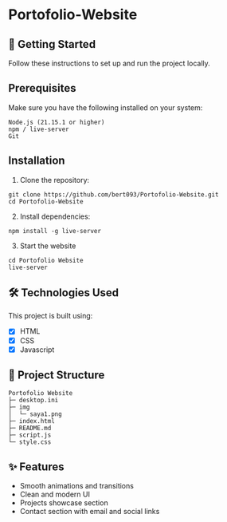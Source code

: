 # Portofolio-Website
## 🚀 Getting Started

Follow these instructions to set up and run the project locally.
## Prerequisites

Make sure you have the following installed on your system:
```
Node.js (21.15.1 or higher)
npm / live-server
Git
```

## Installation

1. Clone the repository:

```
git clone https://github.com/bert093/Portofolio-Website.git
cd Portofolio-Website
```

2. Install dependencies:

```
npm install -g live-server
```

3. Start the website

```
cd Portofolio Website
live-server
```

## 🛠️ Technologies Used

This project is built using:

- [x] HTML
- [x] CSS
- [x] Javascript

## 📁 Project Structure

```
Portofolio Website
├─ desktop.ini
├─ img
│  └─ saya1.png
├─ index.html
├─ README.md
├─ script.js
└─ style.css

```

## ✨ Features

- Smooth animations and transitions
- Clean and modern UI
- Projects showcase section
- Contact section with email and social links